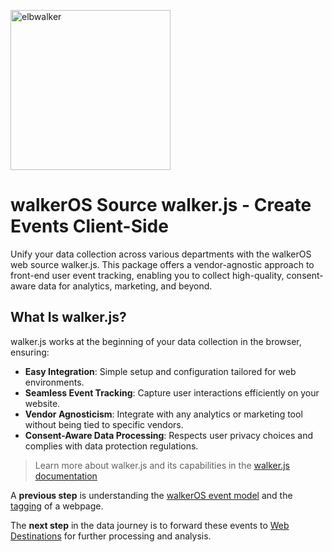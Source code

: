 <p align="left">
  <a href="https://elbwalker.com">
    <img title="elbwalker" src='https://www.elbwalker.com/img/elbwalker_logo.png' width="256px"/>
  </a>
</p>

# walkerOS Source walker.js - Create Events Client-Side

Unify your data collection across various departments with the walkerOS web
source walker.js. This package offers a vendor-agnostic approach to front-end
user event tracking, enabling you to collect high-quality, consent-aware data
for analytics, marketing, and beyond.

## What Is walker.js?

walker.js works at the beginning of your data collection in the browser,
ensuring:

- **Easy Integration**: Simple setup and configuration tailored for web
  environments.
- **Seamless Event Tracking**: Capture user interactions efficiently on your
  website.
- **Vendor Agnosticism**: Integrate with any analytics or marketing tool without
  being tied to specific vendors.
- **Consent-Aware Data Processing**: Respects user privacy choices and complies
  with data protection regulations.

> Learn more about walker.js and its capabilities in the
> [walker.js documentation](https://www.elbwalker.com/docs/sources/walkerjs/)

A **previous step** is understanding the
[walkerOS event model](https://www.elbwalker.com/docs/getting_started/event-model/) and
the [tagging](https://www.elbwalker.com/docs/sources/walkerjs/tagging/) of a
webpage.

The **next step** in the data journey is to forward these events to
[Web Destinations](https://www.elbwalker.com/docs/destinations/) for further
processing and analysis.
